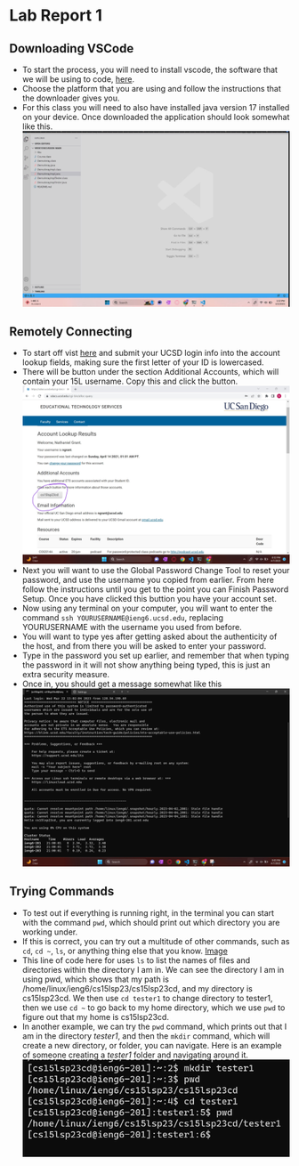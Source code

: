 # Lab Report 1
## Downloading VSCode
* To start the process, you will need to install vscode, the software that we will be using to code, [here](https://code.visualstudio.com/download).
* Choose the platform that you are using and follow the instructions that the downloader gives you. 
* For this class you will need to also have installed java version 17 installed on your device. Once downloaded the application should look somewhat like this.
![Image](VSCodeScreen.png)

## Remotely Connecting
* To start off vist [here](https://sdacs.ucsd.edu/~icc/index.php) and submit your UCSD login info into the account lookup fields, making sure the first letter of your ID is lowercased.
* There will be button under the section Additional Accounts, which will contain your 15L username. Copy this and click the button. 
![Image](15Laccount.png)
* Next you will want to use the Global Password Change Tool to reset your password, and use the username you copied from earlier. From here follow the instructions until you get to the point you can Finish Password Setup. Once you have clicked this buttion you have your account set.
* Now using any terminal on your computer, you will want to enter the command ```ssh YOURUSERNAME@ieng6.ucsd.edu```, replacing YOURUSERNAME with the username you used from before.
* You will want to type yes after getting asked about the authenticity of the host, and from there you will be asked to enter your password.
* Type in the password you set up earlier, and remember that when typing the password in it will not show anything being typed, this is just an extra security measure.
* Once in, you should get a message somewhat like this
![Image](remoteconnect.png)
## Trying Commands
* To test out if everything is running right, in the terminal you can start with the command ```pwd```, which should print out which directory you are working under.
* If this is correct, you can try out a multitude of other commands, such as ```cd```, ```cd ~```, ```ls```, or anything thing else that you know. 
[Image](15lLab1resubmissionSC.png)
* This line of code here for uses ```ls``` to list the names of files and directories within the directory I am in. We can see the directory I am in using pwd, which shows that my path is /home/linux/ieng6/cs15lsp23/cs15lsp23cd, and my directory is cs15lsp23cd. We then use ```cd tester1``` to change directory to tester1, then we use ```cd ~``` to go back to my home directory, which we use ```pwd``` to figure out that my home is cs15lsp23cd.
* In another example, we can try the ```pwd``` command, which prints out that I am in the directory *tester1*, and then the ```mkdir``` command, which will create a new directory, or folder, you can navigate. Here is an example of someone creating a *tester1* folder and navigating around it. 
![Image](mkdircommandexample.png)
